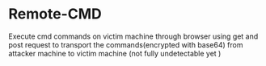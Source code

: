 # Remote-CMD
Execute cmd commands on victim machine through browser 
using get and post request to transport the commands(encrypted with base64) from attacker machine to victim machine (not fully undetectable yet )
